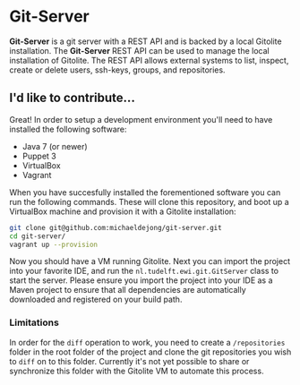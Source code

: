 # Git-Server

**Git-Server** is a git server with a REST API and is backed by a local Gitolite installation. The **Git-Server** REST API can be used to manage the local installation of Gitolite. The REST API allows external systems to list, inspect, create or delete users, ssh-keys, groups, and repositories.

## I'd like to contribute...

Great! In order to setup a development environment you'll need to have installed the following software:

* Java 7 (or newer)
* Puppet 3
* VirtualBox
* Vagrant

When you have succesfully installed the forementioned software you can run the following commands. These will clone this repository, and boot up a VirtualBox machine and provision it with a Gitolite installation:

```bash
git clone git@github.com:michaeldejong/git-server.git
cd git-server/
vagrant up --provision
```

Now you should have a VM running Gitolite. Next you can import the project into your favorite IDE, and run the `nl.tudelft.ewi.git.GitServer` class to start the server. Please ensure you import the project into your IDE as a Maven project to ensure that all dependencies are automatically downloaded and registered on your build path.

### Limitations ###

In order for the `diff` operation to work, you need to create a `/repositories` folder in the root folder of the project and clone the git repositories you wish to `diff` on to this folder. Currently it's not yet possible to share or synchronize this folder with the Gitolite VM to automate this process.
